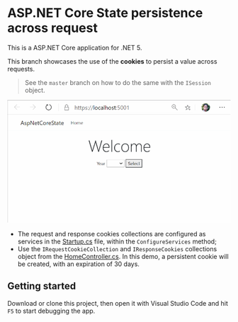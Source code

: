 # ASP.NET Core State persistence across request
This is a ASP.NET Core application for .NET 5.

This branch showcases the use of the **cookies** to persist a value across requests.

> See the `master` branch on how to do the same with the `ISession` object.

![state.gif](state.gif)

 * The request and response cookies collections are configured as services in the [Startup.cs](Startup.cs#L28) file, within the `ConfigureServices` method;
 * Use the `IRequestCookieCollection` and `IResponseCookies` collections object from the [HomeController.cs](Controllers/HomeController.cs#L15). In this demo, a persistent cookie will be created, with an expiration of 30 days.

## Getting started
Download or clone this project, then open it with Visual Studio Code and hit `F5` to start debugging the app.